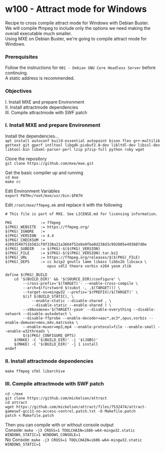 # w100 - Attract mode for Windows
Recipe to cross compile attract mode for Windows with Debian Buster.<br>
We will compile ffmpeg to include only the options we need making the overall executable much smaller.<br>
Using MXE on Debian Buster, we're going to compile attract mode for Windows.

### Prerequisites
Follow the instructions for `001 - Debian GNU Core Headless Server` before continuing.<br>
A static address is recommended.<br>

### Objectives
I.  Install MXE and prepare Environment<br>
II.  Install attractmode dependencies<br>
III. Compile attractmode with SWF patch

### I.  Install MXE and prepare Environment
Install the dependencies...<br>
`apt install autoconf build-essential autopoint bison flex g++-multilib gettext git gperf intltool libgdk-pixbuf2.0-dev libltdl-dev libssl-dev libtool-bin libxml-parser-perl lzip p7zip-full python ruby wget `

Clone the repository <br>
`git clone https://github.com/mxe/mxe.git`

Get the basic compiler up and running<br>
`cd mxe`<br>
`make cc`

Edit Environment Variables<br>
`export PATH=/root/mxe/usr/bin:$PATH`

Edit `/root/mxe/ffmpeg.mk` and replace it with the following
```
# This file is part of MXE. See LICENSE.md for licensing information.

PKG             := ffmpeg
$(PKG)_WEBSITE  := https://ffmpeg.org/
$(PKG)_IGNORE   :=
$(PKG)_VERSION  := 4.4
$(PKG)_CHECKSUM := 42093549751b582cf0f338a21a3664f52e0a9fbe0d238d3c992005e493607d0e
$(PKG)_SUBDIR   := $(PKG)-$($(PKG)_VERSION)
$(PKG)_FILE     := $(PKG)-$($(PKG)_VERSION).tar.bz2
$(PKG)_URL      := https://ffmpeg.org/releases/$($(PKG)_FILE)
$(PKG)_DEPS     := cc bzip2 gnutls lame libass libbs2b libcaca \
                   opus sdl2 theora vorbis x264 yasm zlib

define $(PKG)_BUILD
    cd '$(BUILD_DIR)' && '$(SOURCE_DIR)/configure' \
        --cross-prefix='$(TARGET)'- --enable-cross-compile \
        --arch=$(firstword $(subst -, ,$(TARGET))) \
        --target-os=mingw32 --prefix='$(PREFIX)/$(TARGET)' \
        $(if $(BUILD_STATIC), \
            --enable-static --disable-shared , \
            --disable-static --enable-shared ) \
        --x86asmexe='$(TARGET)-yasm' --disable-everything --disable-network --disable-autodetect \
		--disable-ffprobe --enable-decoder=aac*,ac3*,opus,vorbis --enable-demuxer=mov,m4v,matroska \
		--enable-muxer=mp3,mp4 --enable-protocol=file --enable-small --enable-w32threads \
        $($(PKG)_CONFIGURE_OPTS)
    $(MAKE) -C '$(BUILD_DIR)' -j '$(JOBS)'
    $(MAKE) -C '$(BUILD_DIR)' -j 1 install
endef
```

### II.  Install attractmode dependencies

`make ffmpeg sfml libarchive`<br>

### III. Compile attractmode with SWF patch
`cd ~/mxe`<br>
`git clone https://github.com/mickelson/attract`<br>
`cd attract`<br>
`wget https://github.com/mickelson/attract/files/7532474/attract-gameswf-gcc11-no-access-control.patch.txt -O Makefile.patch`<br>
`patch < Makefile.patch`<br>

Then you can compile with or without console output<br>
Console: `make -j3 CROSS=1 TOOLCHAIN=i686-w64-mingw32.static WINDOWS_STATIC=1 WINDOWS_CONSOLE=1`<br>
No Console: `make -j3 CROSS=1 TOOLCHAIN=i686-w64-mingw32.static WINDOWS_STATIC=1 `<br>

